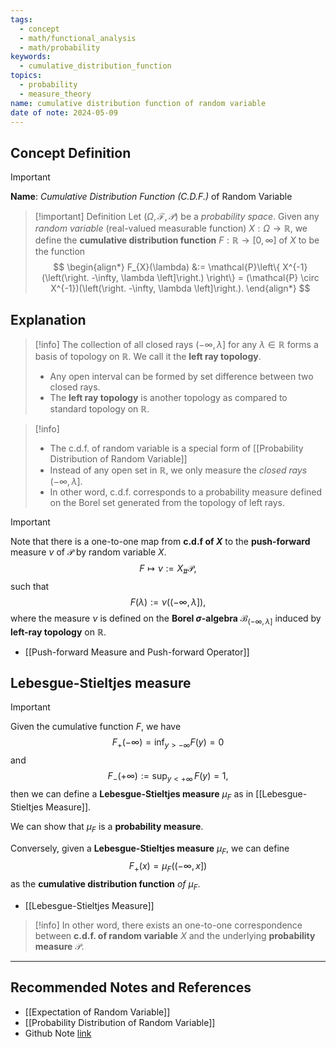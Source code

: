 ```yaml
---
tags:
  - concept
  - math/functional_analysis
  - math/probability
keywords:
  - cumulative_distribution_function
topics:
  - probability
  - measure_theory
name: cumulative distribution function of random variable
date of note: 2024-05-09
---
```


## Concept Definition

>[!important]
>**Name**:  *Cumulative Distribution Function (C.D.F.)* of Random Variable


>[!important] Definition
>Let $(\Omega, \mathscr{F}, \mathcal{P})$ be a *probability space*. Given any *random variable* (real-valued measurable function) $X : \Omega \rightarrow \mathbb{R}$, we define the **cumulative distribution function** $F : \mathbb{R} \rightarrow [0, \infty]$ of $X$ to be the function
>$$
> \begin{align*}
> F_{X}(\lambda) &:=  \mathcal{P}\left\{ X^{-1}(\left(\right. -\infty, \lambda \left]\right.)  \right\} = (\mathcal{P} \circ X^{-1})(\left(\right. -\infty, \lambda \left]\right.).
> \end{align*}
>$$ 


## Explanation


>[!info]
>The collection of all closed rays $(-\infty, \lambda]$ for any $\lambda\in \mathbb{R}$ forms a basis of topology on $\mathbb{R}$. We call it the **left ray topology**.
>- Any open interval can be formed by set difference between two closed rays. 
>- The **left ray topology** is another topology as compared to standard topology on $\mathbb{R}$.

>[!info]
> - The c.d.f. of random variable is a special form of [[Probability Distribution of Random Variable]]
> - Instead of any open set in $\mathbb{R}$, we only measure the *closed rays* $(-\infty, \lambda]$.
> - In other word, c.d.f. corresponds to a probability measure defined on the Borel set generated from the topology of left rays.


>[!important]
>Note that there is a one-to-one map from **c.d.f of $X$** to the **push-forward** measure $\nu$ of $\mathcal{P}$ by random variable $X$.
>$$
>F \mapsto \nu:= X_{\#}\mathcal{P},
>$$ 
>such that
>$$
>F(\lambda) := \nu((-\infty, \lambda]),
>$$ 
>where the measure $\nu$ is defined on the **Borel $\sigma$-algebra** $\mathcal{B}_{(-\infty,\lambda]}$ induced by **left-ray topology** on $\mathbb{R}.$


- [[Push-forward Measure and Push-forward Operator]]


## Lebesgue-Stieltjes measure

>[!important]
>Given the cumulative function $F$, we have  $$F_{+}(-\infty) = \inf_{y > -\infty}F (y) = 0$$ and $$F_{-}(+\infty) := \sup_{y < +\infty}\,F (y) = 1,$$  then we can define a **Lebesgue-Stieltjes measure** $\mu_{F}$ as in [[Lebesgue-Stieltjes Measure]]. 
>
>We can show that $\mu_{F}$ is a **probability measure**.
>
>Conversely, given a **Lebesgue-Stieltjes measure** $\mu_{F}$, we can define
>$$F_{+}(x) = \mu_{F}((−\infty, x])$$  as the **cumulative distribution function** *of* $\mu_{F}$.

- [[Lebesgue-Stieltjes Measure]]

>[!info]
>In other word, there exists an one-to-one correspondence between **c.d.f. of random variable** $X$ and the underlying **probability measure** $\mathcal{P}$.




-----------
##  Recommended Notes and References

- [[Expectation of Random Variable]]
- [[Probability Distribution of Random Variable]]
- Github Note [link](https://github.com/TianpeiLuke/SelfStudyNotes/tree/master/self-study/probability_and_measure_theory)